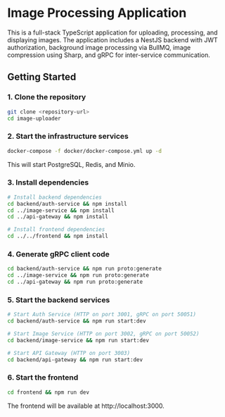 # Image Processing Application

This is a full-stack TypeScript application for uploading, processing, and displaying images. The application includes a NestJS backend with JWT authorization, background image processing via BullMQ, image compression using Sharp, and gRPC for inter-service communication.

## Getting Started

### 1. Clone the repository

```bash
git clone <repository-url>
cd image-uploader
```

### 2. Start the infrastructure services

```bash
docker-compose -f docker/docker-compose.yml up -d
```

This will start PostgreSQL, Redis, and Minio.

### 3. Install dependencies

```bash
# Install backend dependencies
cd backend/auth-service && npm install
cd ../image-service && npm install
cd ../api-gateway && npm install

# Install frontend dependencies
cd ../../frontend && npm install
```

### 4. Generate gRPC client code

```bash
cd backend/auth-service && npm run proto:generate
cd ../image-service && npm run proto:generate
cd ../api-gateway && npm run proto:generate
```

### 5. Start the backend services

```bash
# Start Auth Service (HTTP on port 3001, gRPC on port 50051)
cd backend/auth-service && npm run start:dev

# Start Image Service (HTTP on port 3002, gRPC on port 50052)
cd backend/image-service && npm run start:dev

# Start API Gateway (HTTP on port 3003)
cd backend/api-gateway && npm run start:dev
```

### 6. Start the frontend

```bash
cd frontend && npm run dev
```

The frontend will be available at http://localhost:3000.
